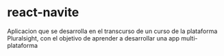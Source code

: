 # react-navite
Aplicacion que se desarrolla en el transcurso de un curso de la plataforma Pluralsight, con el objetivo de aprender a desarrollar una app multi-plataforma
